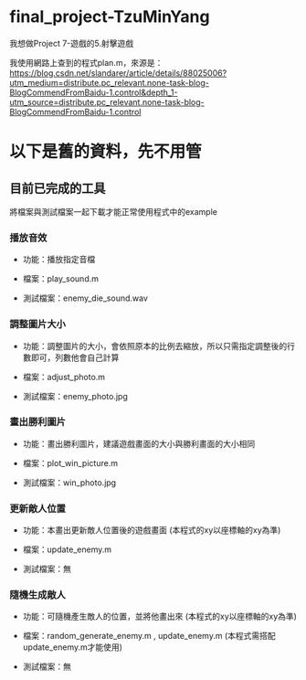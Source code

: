 # final_project-TzuMinYang

我想做Project 7-遊戲的5.射擊遊戲

我使用網路上查到的程式plan.m，來源是：https://blog.csdn.net/slandarer/article/details/88025006?utm_medium=distribute.pc_relevant.none-task-blog-BlogCommendFromBaidu-1.control&depth_1-utm_source=distribute.pc_relevant.none-task-blog-BlogCommendFromBaidu-1.control



# 以下是舊的資料，先不用管

## 目前已完成的工具

將檔案與測試檔案一起下載才能正常使用程式中的example

### 播放音效

* 功能：播放指定音檔

* 檔案：play_sound.m

* 測試檔案：enemy_die_sound.wav

### 調整圖片大小

* 功能：調整圖片的大小，會依照原本的比例去縮放，所以只需指定調整後的行數即可，列數他會自己計算

* 檔案：adjust_photo.m

* 測試檔案：enemy_photo.jpg

### 畫出勝利圖片

* 功能：畫出勝利圖片，建議遊戲畫面的大小與勝利畫面的大小相同

* 檔案：plot_win_picture.m

* 測試檔案：win_photo.jpg

### 更新敵人位置

* 功能：本畫出更新敵人位置後的遊戲畫面 (本程式的xy以座標軸的xy為準)

* 檔案：update_enemy.m

* 測試檔案：無

### 隨機生成敵人

* 功能：可隨機產生敵人的位置，並將他畫出來 (本程式的xy以座標軸的xy為準)

* 檔案：random_generate_enemy.m , update_enemy.m (本程式需搭配update_enemy.m才能使用)

* 測試檔案：無
